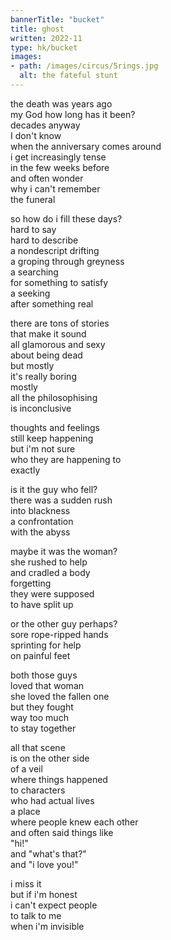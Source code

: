 ```yaml
---
bannerTitle: "bucket" 
title: ghost
written: 2022-11
type: hk/bucket
images:
- path: /images/circus/5rings.jpg
  alt: the fateful stunt
---
```


the death was years ago  
my God how long has it been?  
decades anyway  
I don't know  
when the anniversary comes around  
i get increasingly tense  
in the few weeks before  
and often wonder  
why i can't remember  
the funeral  
  
so how do i fill these days?  
hard to say  
hard to describe  
a nondescript drifting  
a groping through greyness  
a searching  
for something to satisfy  
a seeking  
after something real  
  
there are tons of stories  
that make it sound  
all glamorous and sexy  
about being dead  
but mostly  
it's really boring  
mostly  
all the philosophising  
is inconclusive  
  
thoughts and feelings  
still keep happening  
but i'm not sure  
who they are happening to  
exactly  
  
is it the guy who fell?  
there was a sudden rush  
into blackness  
a confrontation  
with the abyss  

maybe it was the woman?  
she rushed to help    
and cradled a body    
forgetting  
they were supposed  
to have split up  

or the other guy perhaps?  
sore rope-ripped hands  
sprinting for help  
on painful feet  

both those guys  
loved that woman  
she loved the fallen one  
but they fought  
way too much  
to stay together  
  
all that scene  
is on the other side  
of a veil  
where things happened  
to characters  
who had actual lives  
a place  
where people knew each other  
and often said things like  
"hi!"  
and "what's that?"  
and "i love you!"  
  
i miss it  
but if i'm honest  
i can't expect people  
to talk to me  
when i'm invisible  
  
